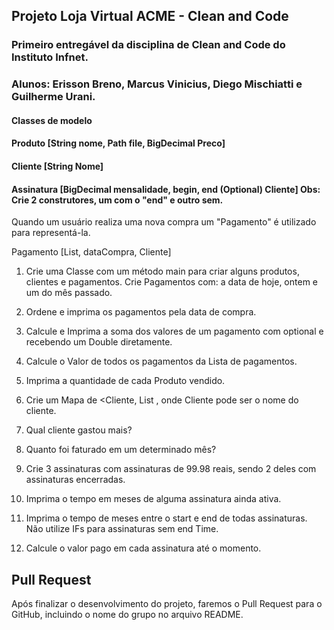 ## Projeto Loja Virtual ACME - Clean and Code

### Primeiro entregável da disciplina de Clean and Code do Instituto Infnet. 

### Alunos: Erisson Breno, Marcus Vinicius, Diego Mischiatti e Guilherme Urani. 

#### Classes de modelo
#### Produto [String nome, Path file, BigDecimal Preco]
#### Cliente [String Nome]
#### Assinatura [BigDecimal mensalidade, begin, end (Optional) Cliente] Obs: Crie 2 construtores, um com o "end" e outro sem.

Quando um usuário realiza uma nova compra um "Pagamento" é utilizado para representá-la.

Pagamento [List<Produtos>, dataCompra, Cliente]

1. Crie uma Classe com um método main para criar alguns produtos, clientes e pagamentos.
Crie Pagamentos com:  a data de hoje, ontem e um do mês passado.

2.  Ordene e imprima os pagamentos pela data de compra.

3. Calcule e Imprima a soma dos valores de um pagamento com optional e recebendo um Double diretamente.

4.  Calcule o Valor de todos os pagamentos da Lista de pagamentos.

5. Imprima a quantidade de cada Produto vendido.

6. Crie um Mapa de <Cliente, List<Produto> , onde Cliente pode ser o nome do cliente.

7. Qual cliente gastou mais?

8. Quanto foi faturado em um determinado mês?

9. Crie 3 assinaturas com assinaturas de 99.98 reais, sendo 2 deles com assinaturas encerradas.

10. Imprima o tempo em meses de alguma assinatura ainda ativa.

11. Imprima o tempo de meses entre o start e end de todas assinaturas. Não utilize IFs para assinaturas sem end Time.

12. Calcule o valor pago em cada assinatura até o momento.

## Pull Request

Após finalizar o desenvolvimento do projeto, faremos o Pull Request para o GitHub, incluindo o nome do grupo no arquivo README.
